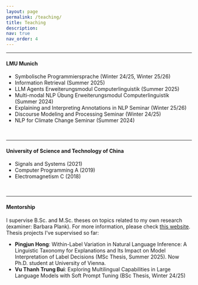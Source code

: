 ```yaml
---
layout: page
permalink: /teaching/
title: Teaching
description:
nav: true
nav_order: 4
---
```


---
#### LMU Munich
- Symbolische Programmiersprache (Winter 24/25, Winter 25/26)
- Information Retrieval (Summer 2025)
- LLM Agents Erweiterungsmodul Computerlinguistik (Summer 2025)
- Multi-modal NLP Übung Erweiterungsmodul Computerlinguistik (Summer 2024)
- Explaining and Interpreting Annotations in NLP Seminar (Winter 25/26)
- Discourse Modeling and Processing Seminar (Winter 24/25)
- NLP for Climate Change Seminar (Summer 2024)

<p>&nbsp;</p>

---
#### University of Science and Technology of China
- Signals and Systems (2021)
- Computer Programming A (2019)
- Electromagnetism C (2018)

<p>&nbsp;</p>

---
#### Mentorship

I supervise B.Sc. and M.Sc. theses on topics related to my own research (examiner: Barbara Plank). For more information, please check [this website](https://mainlp.github.io/thesis/). Thesis projects I've supervised so far:

- **Pingjun Hong**: Within-Label Variation in Natural Language Inference: A Linguistic Taxonomy for Explanations and Its Impact on Model Interpretation of Label Decisions (MSc Thesis, Summer 2025). Now Ph.D. student at University of Vienna.
- **Vu Thanh Trung Bui**: Exploring Multilingual Capabilities in Large Language Models with Soft Prompt Tuning (BSc Thesis, Winter 24/25)






